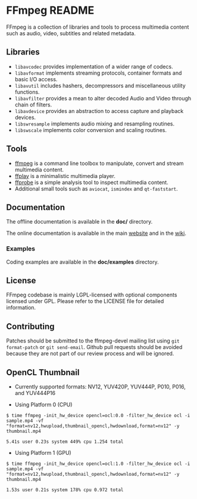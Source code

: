 FFmpeg README
=============

FFmpeg is a collection of libraries and tools to process multimedia content
such as audio, video, subtitles and related metadata.

## Libraries

* `libavcodec` provides implementation of a wider range of codecs.
* `libavformat` implements streaming protocols, container formats and basic I/O access.
* `libavutil` includes hashers, decompressors and miscellaneous utility functions.
* `libavfilter` provides a mean to alter decoded Audio and Video through chain of filters.
* `libavdevice` provides an abstraction to access capture and playback devices.
* `libswresample` implements audio mixing and resampling routines.
* `libswscale` implements color conversion and scaling routines.

## Tools

* [ffmpeg](https://ffmpeg.org/ffmpeg.html) is a command line toolbox to
  manipulate, convert and stream multimedia content.
* [ffplay](https://ffmpeg.org/ffplay.html) is a minimalistic multimedia player.
* [ffprobe](https://ffmpeg.org/ffprobe.html) is a simple analysis tool to inspect
  multimedia content.
* Additional small tools such as `aviocat`, `ismindex` and `qt-faststart`.

## Documentation

The offline documentation is available in the **doc/** directory.

The online documentation is available in the main [website](https://ffmpeg.org)
and in the [wiki](https://trac.ffmpeg.org).

### Examples

Coding examples are available in the **doc/examples** directory.

## License

FFmpeg codebase is mainly LGPL-licensed with optional components licensed under
GPL. Please refer to the LICENSE file for detailed information.

## Contributing

Patches should be submitted to the ffmpeg-devel mailing list using
`git format-patch` or `git send-email`. Github pull requests should be
avoided because they are not part of our review process and will be ignored.

## OpenCL Thumbnail

* Currently supported formats: NV12, YUV420P, YUV444P, P010, P016, and YUV444P16

* Using Platform 0 (CPU)
```console
$ time ffmpeg -init_hw_device opencl=ocl:0.0 -filter_hw_device ocl -i sample.mp4 -vf "format=nv12,hwupload,thumbnail_opencl,hwdownload,format=nv12" -y thumbnail.mp4

5.41s user 0.23s system 449% cpu 1.254 total
```

* Using Platform 1 (GPU)
```console
$ time ffmpeg -init_hw_device opencl=ocl:1.0 -filter_hw_device ocl -i sample.mp4 -vf "format=nv12,hwupload,thumbnail_opencl,hwdownload,format=nv12" -y thumbnail.mp4

1.53s user 0.21s system 178% cpu 0.972 total
```
